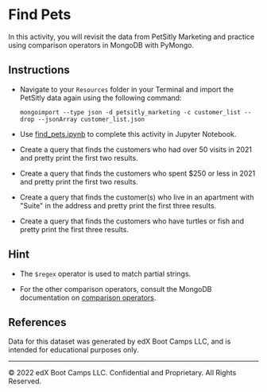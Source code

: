 # Find Pets

In this activity, you will revisit the data from PetSitly Marketing and practice using comparison operators in MongoDB with PyMongo.

## Instructions

* Navigate to your `Resources` folder in your Terminal and import the PetSitly data again using the following command:

    ```shell
    mongoimport --type json -d petsitly_marketing -c customer_list --drop --jsonArray customer_list.json
    ```

* Use [find_pets.ipynb](Unsolved/find_pets.ipynb) to complete this activity in Jupyter Notebook.

* Create a query that finds the customers who had over 50 visits in 2021 and pretty print the first two results.

* Create a query that finds the customers who spent $250 or less in 2021 and pretty print the first two results.

* Create a query that finds the customer(s) who live in an apartment with "Suite" in the address and pretty print the first three results.

* Create a query that finds the customers who have turtles or fish and pretty print the first three results.

## Hint

* The `$regex` operator is used to match partial strings.

* For the other comparison operators, consult the MongoDB documentation on [comparison operators](https://www.mongodb.com/docs/manual/reference/operator/query-comparison/).

## References

Data for this dataset was generated by edX Boot Camps LLC, and is intended for educational purposes only.

---

© 2022 edX Boot Camps LLC. Confidential and Proprietary. All Rights Reserved.
